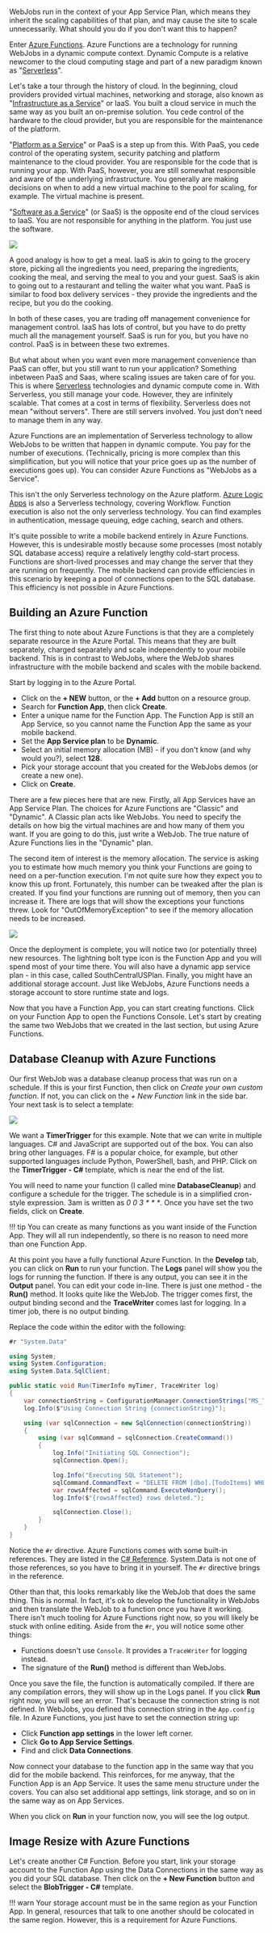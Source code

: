 WebJobs run in the context of your App Service Plan, which means they inherit the scaling capabilities of that plan,
and may cause the site to scale unnecessarily.  What should you do if you don't want this to happen?

Enter [Azure Functions][1].  Azure Functions are a technology for running WebJobs in a dynamic compute context.  Dynamic
Compute is a relative newcomer to the cloud computing stage and part of a new paradigm known as "[Serverless][2]".

Let's take a tour through the history of cloud.  In the beginning, cloud providers provided virtual machines, networking
and storage, also known as "[Infrastructure as a Service][3]" or IaaS.  You built a cloud service in much the same way
as you built an on-premise solution.  You cede control of the hardware to the cloud provider, but you are responsible
for the maintenance of the platform.

"[Platform as a Service][4]" or PaaS is a step up from this.  With PaaS, you cede control of the operating system, security
patching and platform maintenance to the cloud provider.  You are responsible for the code that is running your app.
With PaaS, however, you are still somewhat responsible and aware of the underlying infrastructure.  You generally are
making decisions on when to add a new virtual machine to the pool for scaling, for example.  The virtual machine is
present.

"[Software as a Service][5]" (or SaaS) is the opposite end of the cloud services to IaaS.  You are not responsible for
anything in the platform.  You just use the software.

![][img1]

A good analogy is how to get a meal.  IaaS is akin to going to the grocery store, picking all the ingredients you
need, preparing the ingredients, cooking the meal, and serving the meal to you and your guest.  SaaS is akin to
going out to a restaurant and telling the waiter what you want.  PaaS is similar to food box delivery services -
they provide the ingredients and the recipe, but you do the cooking.

In both of these cases, you are trading off management convenience for management control.  IaaS has lots of control,
but you have to do pretty much all the management yourself.   SaaS is run for you, but you have no control.  PaaS
is in between these two extremes.

But what about when you want even more management convenience than PaaS can offer, but you still want to run your
application?  Something inbetween PaaS and Saas, where scaling issues are taken care of for you.  This is where
[Serverless][2] technologies and dynamic compute come in.  With Serverless, you still manage your code.  However, they
are infinitely scalable.  That comes at a cost in terms of flexibility.  Serverless does not mean "without servers".
There are still servers involved.  You just don't need to manage them in any way.

Azure Functions are an implementation of Serverless technology to allow WebJobs to be written that happen in dynamic
compute.  You pay for the number of executions.  (Technically, pricing is more complex than this simplification, but
you will notice that your price goes up as the number of executions goes up).  You can consider Azure Functions as
"WebJobs as a Service".

This isn't the only Serverless technology on the Azure platform.  [Azure Logic Apps][6] is also a Serverless technology,
covering Workflow.  Function execution is also not the only serverless technology.  You can find examples in
authentication, message queuing, edge caching, search and others.

It's quite possible to write a mobile backend entirely in Azure Functions.  However, this is undesirable mostly
because some processes (most notably SQL database access) require a relatively lengthy cold-start process.  Functions
are short-lived processes and may change the server that they are running on frequently.  The mobile backend can
provide efficiencies in this scenario by keeping a pool of connections open to the SQL database.  This efficiency
is not possible in Azure Functions.

## Building an Azure Function

The first thing to note about Azure Functions is that they are a completely separate resource in the Azure Portal.
This means that they are built separately, charged separately and scale independently to your mobile backend.  This
is in contrast to WebJobs, where the WebJob shares infrastructure with the mobile backend and scales with the mobile
backend.

Start by logging in to the Azure Portal.

* Click on the **+ NEW** button, or the **+ Add** button on a resource group.
* Search for **Function App**, then click **Create**.
* Enter a unique name for the Function App.  The Function App is still an App Service, so you cannot name
   the Function App the same as your mobile backend.
* Set the **App Service plan** to be **Dynamic**.
* Select an initial memory allocation (MB) - if you don't know (and why would you?), select **128**.
* Pick your storage account that you created for the WebJobs demos (or create a new one).
* Click on **Create**.

There are a few pieces here that are new.  Firstly, all App Services have an App Service Plan.  The choices for
Azure Functions are "Classic" and "Dynamic".  A Classic plan acts like WebJobs.  You need to specify the details
on how big the virtual machines are and how many of them you want.  If you are going to do this, just write
a WebJob.  The true nature of Azure Functions lies in the "Dynamic" plan.

The second item of interest is the memory allocation.  The service is asking you to estimate how much memory
you think your Functions are going to need on a per-function execution.  I'm not quite sure how they expect
you to know this up front.  Fortunately, this number can be tweaked after the plan is created.  If you find
your functions are running out of memory, then you can increase it.  There are logs that will show the
exceptions your functions threw.  Look for "OutOfMemoryException" to see if the memory allocation needs to
be increased.

![][img2]

Once the deployment is complete, you will notice two (or potentially three) new resources.  The lightning
bolt type icon is the Function App and you will spend most of your time there.  You will also have a dynamic
app service plan - in this case, called SouthCentralUSPlan.  Finally, you might have an additional storage
account.   Just like WebJobs, Azure Functions needs a storage account to store runtime state and logs.

Now that you have a Function App, you can start creating functions.  Click on your Function App to open
the Functions Console.  Let's start by creating the same two WebJobs that we created in the last section,
but using Azure Functions.

## Database Cleanup with Azure Functions

Our first WebJob was a database cleanup process that was run on a schedule.  If this is your first Function,
then click on _Create your own custom function_.  If not, you can click on the _+ New Function_ link in the
side bar.  Your next task is to select a template:

![][img3]

We want a **TimerTrigger** for this example.  Note that we can write in multiple languages.  C# and JavaScript
are supported out of the box.  You can also bring other languages.  F# is a popular choice, for example, but
other supported languages include Python, PowerShell, bash, and PHP.  Click on the **TimerTrigger - C#** template,
which is near the end of the list.

You will need to name your function (I called mine **DatabaseCleanup**) and configure a schedule for the trigger.
The schedule is in a simplified cron-style expression.  3am is written as _0 0 3 * * *_.  Once you have set the
two fields, click on **Create**.

!!! tip
    You can create as many functions as you want inside of the Function App.  They will all run independently,
    so there is no reason to need more than one Function App.

At this point you have a fully functional Azure Function.  In the **Develop** tab, you can click on **Run** to
run your function.  The **Logs** panel will show you the logs for running the function.  If there is any output,
you can see it in the **Output** panel.  You can edit your code in-line.  There is just one method - the **Run()**
method.  It looks quite like the WebJob.  The trigger comes first, the output binding second and the **TraceWriter**
comes last for logging.  In a timer job, there is no output binding.

Replace the code within the editor with the following:

```csharp
#r "System.Data"

using System;
using System.Configuration;
using System.Data.SqlClient;

public static void Run(TimerInfo myTimer, TraceWriter log)
{
    var connectionString = ConfigurationManager.ConnectionStrings["MS_TableConnectionString"].ConnectionString;
    log.Info($"Using Connection String {connectionString}");

    using (var sqlConnection = new SqlConnection(connectionString))
    {
        using (var sqlCommand = sqlConnection.CreateCommand())
        {
            log.Info("Initiating SQL Connection");
            sqlConnection.Open();

            log.Info("Executing SQL Statement");
            sqlCommand.CommandText = "DELETE FROM [dbo].[TodoItems] WHERE [deleted] = 1 AND [updatedAt] < DATEADD(day, -7, SYSDATETIMEOFFSET())";
            var rowsAffected = sqlCommand.ExecuteNonQuery();
            log.Info($"{rowsAffected} rows deleted.");

            sqlConnection.Close();
        }
    }
}
```

Notice the `#r` directive.  Azure Functions comes with some built-in references.  They are listed in the [C# Reference][7].
System.Data is not one of those references, so you have to bring it in yourself.  The `#r` directive brings in the reference.

Other than that, this looks remarkably like the WebJob that does the same thing.  This is normal.  In fact, it's ok to
develop the functionality in WebJobs and then translate the WebJob to a function once you have it working.  There isn't
much tooling for Azure Functions right now, so you will likely be stuck with online editing.  Aside from the `#r`, you
will notice some other things:

* Functions doesn't use `Console`.  It provides a `TraceWriter` for logging instead.
* The signature of the **Run()** method is different than WebJobs.

Once you save the file, the function is automatically compiled.  If there are any compilation errors, they will show
up in the Logs panel.  If you click **Run** right now, you will see an error.  That's because the connection string
is not defined.  In WebJobs, you defined this connection string in the `App.config` file.  In Azure Functions, you
just have to set the connection string up:

* Click **Function app settings** in the lower left corner.
* Click **Go to App Service Settings**.
* Find and click **Data Connections**.

Now connect your database to the function app in the same way that you did for the mobile backend.  This reinforces,
for me anyway, that the Function App is an App Service.  It uses the same menu structure under the covers.  You can
also set additional app settings, link storage, and so on in the same way as on App Services.

When you click on **Run** in your function now, you will see the log output.

## Image Resize with Azure Functions

Let's create another C# Function.  Before you start, link your storage account to the Function App using the Data
Connections in the same way as you did your SQL database.  Then click on the **+ New Function** button and select
the **BlobTrigger - C#** template.

!!! warn
    Your storage account must be in the same region as your Function App.  In general, resources that talk to one
    another should be colocated in the same region.  However, this is a requirement for Azure Functions.


<!-- Images -->
[img1]: ./img/platform-view.PNG
[img2]: ./img/functions-creation-1.PNG
[img3]: ./img/functions-creation-2.PNG

<!-- Links -->
[1]: https://azure.microsoft.com/en-us/documentation/articles/functions-overview/
[2]: http://martinfowler.com/bliki/Serverless.html
[3]: https://en.wikipedia.org/wiki/Cloud_computing#Infrastructure_as_a_service_.28IaaS.29
[4]: https://en.wikipedia.org/wiki/Cloud_computing#Platform_as_a_service_.28PaaS.29
[5]: https://en.wikipedia.org/wiki/Cloud_computing#Software_as_a_service_.28SaaS.29
[6]: https://azure.microsoft.com/en-us/documentation/articles/app-service-logic-what-are-logic-apps/
[7]: https://azure.microsoft.com/en-us/documentation/articles/functions-reference-csharp/
